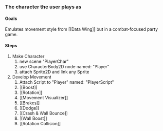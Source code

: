 ### The character the user plays as

#### Goals
Emulates movement style from [[Data Wing]] but in a combat-focused party game.

#### Steps
1) Make Character
	1) new scene "PlayerChar"
	2) use CharacterBody2D node named: "Player"
	3) attach Sprite2D and link any Sprite
2) Develop Movement
	1) Attach Script to "Player" named: "PlayerScript"
	2) [[Boost]]
	3) [[Rotation]]
	4) [[Movement Visualizer]]
	5) [[Brakes]]
	6) [[Dodge]]
	7) [[Crash & Wall Bounce]]
	9) [[Wall Boost]]
	10) [[Rotation Collision]] 